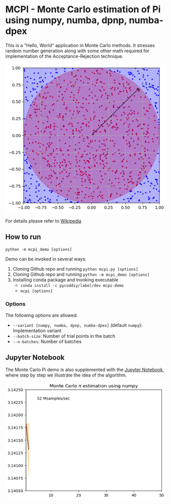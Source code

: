 # MCPI - Monte Carlo estimation of Pi using numpy, numba, dpnp, numba-dpex

This is a "Hello, World" application in Monte Carlo methods. It stresses random number generation 
along with some other math required for implementation of the Acceptance-Rejection technique.

![Monte Carlo Pi image](https://github.com/IntelPython/DPEP/blob/main/demos/mcpi/images/draw_points.png)

For details please refer to [Wikipedia](https://en.wikipedia.org/wiki/Monte_Carlo_method)

## How to run

`python -m mcpi_demo [options]`

Demo can be invoked in several ways:

1. Cloning Github repo and running `python mcpi.py [options]`
2. Cloning Github repo and running `python -m mcpi_demo [options]`
3. Installing conda package and invoking executable
   * `conda install -c pycoddiy/label/dev mcpi-demo`
   * `mcpi [options]`

### Options

The following options are allowed:
* `--variant [numpy, numba, dpnp, numba-dpex]` (default `numpy`): Implementation variant
* `--batch-size`: Number of trial points in the batch
* `--n-batches`:  Number of batches

## Jupyter Notebook
The Monte Carlo Pi demo is also supplemented with the [Jupyter Notebook](https://github.com/samaid/mcpi/blob/main/mcpi.ipynb),
where step by step we illustrate the idea of the algorithm.

![Pi animation](https://github.com/IntelPython/DPEP/blob/main/demos/mcpi/images/pi-animation.gif)
